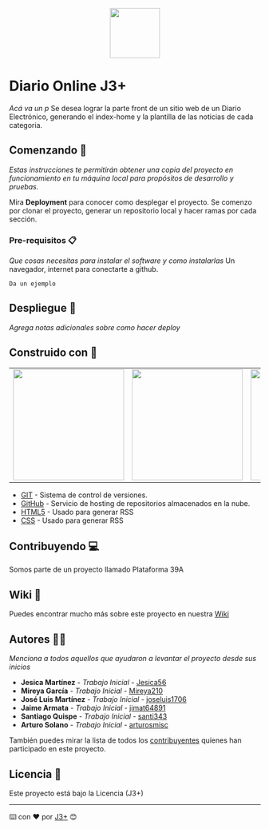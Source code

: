 <p align="center"><a  target="_blank"><img src="https://i.postimg.cc/9f9rH66H/icono.png" width="100"></a></p>


# Diario Online J3+

_Acá va un p_
Se desea lograr la parte front de un sitio web de un Diario Electrónico,
generando el index-home y la plantilla de las noticias de cada categoria.


## Comenzando 🚧

_Estas instrucciones te permitirán obtener una copia del proyecto en funcionamiento en tu máquina local para propósitos de desarrollo y pruebas._

Mira **Deployment** para conocer como desplegar el proyecto.
Se comenzo por clonar el proyecto, generar un repositorio local y hacer
ramas por cada sección.


### Pre-requisitos 📋

_Que cosas necesitas para instalar el software y como instalarlas_
Un navegador, internet para conectarte a github.
``` 
Da un ejemplo
```


## Despliegue 🚀

_Agrega notas adicionales sobre como hacer deploy_


## Construido con 🔧
<table>
      <td align="center" valign="middle">
        <a  target="_blank">
          <img width="222px" src="https://i.postimg.cc/c1cq5F59/git.png">
        </a>
      </td>
      <td align="center" valign="middle">
        <a target="_blank">
          <img width="222px" src="https://i.postimg.cc/ydz5LRhC/GitHub.png">
        </a>
      </td>
      <td align="center" valign="middle">
        <a  target="_blank">
          <img width="222px" src="https://i.postimg.cc/ZKqQs4Nn/html.png">
        </a>
      </td>
</table>

* [GIT](https://git-scm.com/) - Sistema de control de versiones.
* [GitHub](https://github.com/) - Servicio de hosting de repositorios almacenados en la nube.
* [HTML5](https://rometools.github.io/rome/) - Usado para generar RSS
* [CSS](https://rometools.github.io/rome/) - Usado para generar RSS

## Contribuyendo  💻

Somos parte de un proyecto llamado Plataforma 39A

## Wiki 📖

Puedes encontrar mucho más sobre este proyecto en nuestra [Wiki](https://github.com/tu/proyecto/wiki)


## Autores 👩👨

_Menciona a todos aquellos que ayudaron a levantar el proyecto desde sus inicios_

* **Jesica Martínez** - *Trabajo Inicial* - [Jesica56](https://github.com/Jesica56)
* **Mireya García** - *Trabajo Inicial* - [Mireya210](https://github.com/Mireya210)
* **José Luis Martínez** - *Trabajo Inicial* - [joseluis1706](https://github.com/joseluis1706)
* **Jaime Armata** - *Trabajo Inicial* - [jimat64891](https://github.com/jimat64891)
* **Santiago Quispe** - *Trabajo Inicial* - [santi343](https://github.com/santi343)
* **Arturo Solano** - *Trabajo Inicial* - [arturosmisc](https://github.com/arturosmisc)

También puedes mirar la lista de todos los [contribuyentes](https://github.com/your/project/contributors) quíenes han participado en este proyecto. 

## Licencia 📄

Este proyecto está bajo la Licencia (J3+)


---
⌨️ con ❤️ por [J3+](https://github.com/Villanuevand) 😊
